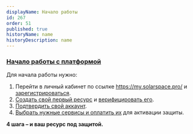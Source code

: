 ```yaml
---
displayName: Начало работы
id: 267
order: 51
published: true
historyName: name
historyDescription: name
---
```


### [Начало работы с платформой](platform-launch)

Для начала работы нужно:

1. Перейти в личный кабинет по ссылке https://my.solarspace.pro/ и [зарегистрироваться]([242]).
2. [Создать свой первый ресурс]([205]) и [верифицировать его]([206]).
3. [Подтвердить свой аккаунт]([243]).
4. [Выбрать нужные сервисы и оплатить их]([208]) для активации защиты.

**4 шага – и ваш ресурс под защитой.**